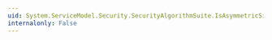 ```yaml
---
uid: System.ServiceModel.Security.SecurityAlgorithmSuite.IsAsymmetricSignatureAlgorithmSupported(System.String)
internalonly: False
---
```

